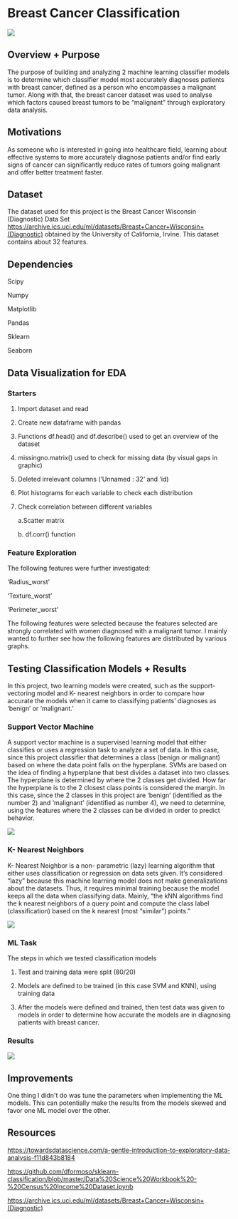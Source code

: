 # Breast Cancer Classification

![](https://static01.nyt.com/images/2019/11/05/smarter-living/24gubar-AI/24gubar-AI-articleLarge.jpg?quality=75&auto=webp&disable=upscale.png)

## Overview + Purpose

The purpose of building and analyzing 2 machine learning classifier models is to determine which classifier model most accurately diagnoses patients with breast cancer, defined as a person who encompasses a malignant tumor. Along with that, the breast cancer dataset was used to analyse which factors caused breast tumors to be “malignant” through exploratory data analysis. 


## Motivations

As someone who is interested in going into healthcare field, learning about effective systems to more accurately diagnose patients and/or find early signs of cancer can significantly reduce rates of tumors going malignant and offer better treatment faster. 


## Dataset

The dataset used for this project is the Breast Cancer Wisconsin (Diagnostic) Data Set https://archive.ics.uci.edu/ml/datasets/Breast+Cancer+Wisconsin+(Diagnostic) obtained by the University of California, Irvine. This dataset contains about 32 features. 


## Dependencies

Scipy

Numpy

Matplotlib

Pandas

Sklearn

Seaborn


## Data Visualization for EDA

### Starters

1. Import dataset and read
2. Create new dataframe with pandas
3. Functions df.head() and df.describe() used to get an overview of the dataset
4. missingno.matrix() used to check for missing data (by visual gaps in graphic) 
5. Deleted irrelevant columns (‘Unnamed : 32’  and ‘id) 
6. Plot histograms for each variable to check each distribution
7. Check correlation between different variables
   
   a.Scatter matrix
  
   b. df.corr() function


### Feature Exploration

The following features were further investigated: 

‘Radius_worst’

‘Texture_worst’

‘Perimeter_worst’

The following features were selected because the features selected are strongly correlated with women diagnosed with a malignant tumor. I mainly wanted to further see how the following features are distributed by various graphs.



## Testing Classification Models + Results

In this project, two learning models were created, such as the support- vectoring model and K- nearest neighbors in order to compare how accurate the models when it came to classifying patients’ diagnoses as ‘benign’ or ‘malignant.’ 

### Support Vector Machine

A support vector machine is a supervised learning model that either classifies or uses a regression task to analyze a set of data. In this case, since this project classifier that determines a class (benign or malignant) based on where the data point falls on the hyperplane. SVMs are based on the idea of finding a hyperplane that best divides a dataset into two classes. The hyperplane is determined by where the 2 classes get divided. How far the hyperplane is to the 2 closest class points is considered the margin. In this case, since the 2 classes in this project are ‘benign’ (identified as the number 2) and ‘malignant’ (identified as number 4), we need to determine, using the features where the 2 classes can be divided in order to predict behavior. 

![](https://imgur.com/NPL9gsJ.png)

### K- Nearest Neighbors

K- Nearest Neighbor is a non- parametric (lazy) learning algorithm that either uses classification or regression on data sets given. It’s considered “lazy” because this machine learning model does not make generalizations about the datasets. Thus, it requires minimal training because the model keeps all the data when classifying data. Mainly, “the kNN algorithms find the k nearest neighbors of a query point and compute the class label (classification) based on the k nearest (most “similar”) points.” 

![](https://imgur.com/9wkAKXC.png)

### ML Task

The steps in which we tested classification models

1. Test and training data were split (80/20)

2. Models are defined to be trained (in this case SVM and KNN), using training data

3. After the models were defined and trained, then test data was given to models in order to determine how accurate the models are in diagnosing patients with breast cancer. 

### Results

![](https://imgur.com/F0x6RQ4.png)


## Improvements

One thing I didn't do was tune the parameters when implementing the ML models. This can potentially make the results from the models skewed and favor one ML model over the other.

## Resources

https://towardsdatascience.com/a-gentle-introduction-to-exploratory-data-analysis-f11d843b8184

https://github.com/dformoso/sklearn-classification/blob/master/Data%20Science%20Workbook%20-%20Census%20Income%20Dataset.ipynb

https://archive.ics.uci.edu/ml/datasets/Breast+Cancer+Wisconsin+(Diagnostic)
